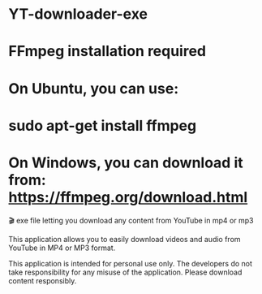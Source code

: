 # YT-downloader-exe

# FFmpeg installation required
# On Ubuntu, you can use:
# sudo apt-get install ffmpeg
# On Windows, you can download it from: https://ffmpeg.org/download.html

🎬 exe file letting you download any content from YouTube in mp4 or mp3

This application allows you to easily download videos and audio from YouTube in MP4 or MP3 format.

This application is intended for personal use only. The developers do not take responsibility for any misuse of the application. Please download content responsibly.
